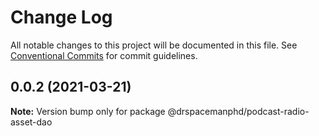 # Change Log

All notable changes to this project will be documented in this file.
See [Conventional Commits](https://conventionalcommits.org) for commit guidelines.

## 0.0.2 (2021-03-21)

**Note:** Version bump only for package @drspacemanphd/podcast-radio-asset-dao
